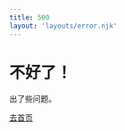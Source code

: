 ```yaml
---
title: 500
layout: 'layouts/error.njk'
---
```


<!--lint disable first-heading-level-->
# 不好了！
<!--lint enable first-heading-level-->

出了些问题。

<a class="material-button button-filled button-round display-inline-flex color-bg bg-primary" href="/">去首页</a>
